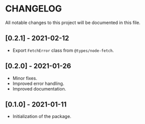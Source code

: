 # CHANGELOG

All notable changes to this project will be documented in this file.

## [0.2.1] - 2021-02-12

- Export `FetchError` class from `@types/node-fetch`.

## [0.2.0] - 2021-01-26

- Minor fixes.
- Improved error handling.
- Improved documentation.

## [0.1.0] - 2021-01-11

- Initialization of the package.

